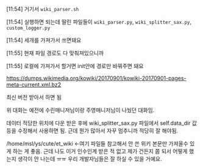[11:54] 거기서 `wiki_parser.sh`

[11:54] 실행하면 되는데 딸린 파일들이 `wiki_parser.py`, `wiki_splitter_sax.py`, `custom_logger.py`

[11:54] 세개를 가져가서 쓰면돼요

[11:55] 현재 파일 경로도 다 맞춰져있으니까

[11:55] 로컬에 가져가서 할거면 init안에 경로만 바꿔주면 돼요

https://dumps.wikimedia.org/kowiki/20170901/kowiki-20170901-pages-meta-current.xml.bz2

최신 버전 받아서 하면 됨

위 대화는 예전에 수린매니저님이랑 주영매니저님이 나눴던 대화임.

데이터 적당한 위치에 다운 받은 후에 wiki_splitter_sax.py 파일에서 self.data_dir 값 등을 수정해서 사용하면 됨. 근데 뭔가 많아서 자꾸 멈추니까 적당히 잘 해야됨. 

/home/msl/ys/cute/et_wiki <-여기 파일들 참고해서 안 쓴 위키 본문만 가져올수 있게 하는 게 좋음. 근데 나도 이거 인수인계 받은 적 없고 제가 건든지 쫌 되서 어떻게 했는지 생각이 안 나는데 ㅠㅠ 우리 개발자님들은 잘 하실 수 있을 거예요. 

